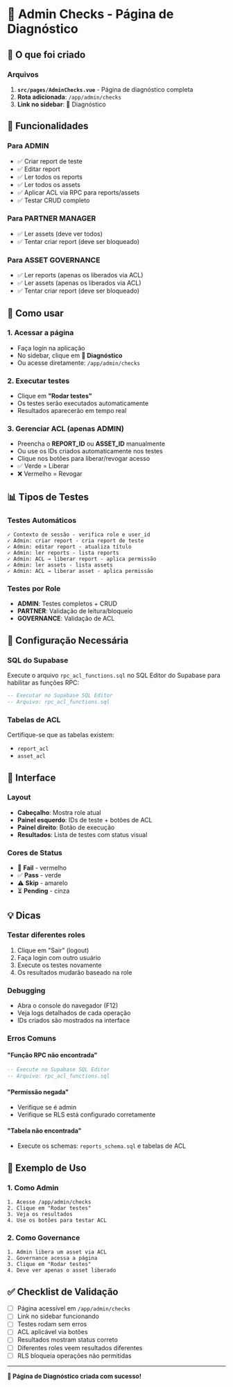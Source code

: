 # 🧪 Admin Checks - Página de Diagnóstico

## 📍 O que foi criado

### Arquivos
1. **`src/pages/AdminChecks.vue`** - Página de diagnóstico completa
2. **Rota adicionada**: `/app/admin/checks`
3. **Link no sidebar**: 🧪 Diagnóstico

## 🎯 Funcionalidades

### Para ADMIN
- ✅ Criar report de teste
- ✅ Editar report
- ✅ Ler todos os reports
- ✅ Ler todos os assets
- ✅ Aplicar ACL via RPC para reports/assets
- ✅ Testar CRUD completo

### Para PARTNER MANAGER
- ✅ Ler assets (deve ver todos)
- ✅ Tentar criar report (deve ser bloqueado)

### Para ASSET GOVERNANCE
- ✅ Ler reports (apenas os liberados via ACL)
- ✅ Ler assets (apenas os liberados via ACL)
- ✅ Tentar criar report (deve ser bloqueado)

## 🚀 Como usar

### 1. Acessar a página
- Faça login na aplicação
- No sidebar, clique em **🧪 Diagnóstico**
- Ou acesse diretamente: `/app/admin/checks`

### 2. Executar testes
- Clique em **"Rodar testes"**
- Os testes serão executados automaticamente
- Resultados aparecerão em tempo real

### 3. Gerenciar ACL (apenas ADMIN)
- Preencha o **REPORT_ID** ou **ASSET_ID** manualmente
- Ou use os IDs criados automaticamente nos testes
- Clique nos botões para liberar/revogar acesso
- ✅ Verde = Liberar
- ❌ Vermelho = Revogar

## 📊 Tipos de Testes

### Testes Automáticos
```
✓ Contexto de sessão - verifica role e user_id
✓ Admin: criar report - cria report de teste
✓ Admin: editar report - atualiza título
✓ Admin: ler reports - lista reports
✓ Admin: ACL → liberar report - aplica permissão
✓ Admin: ler assets - lista assets
✓ Admin: ACL → liberar asset - aplica permissão
```

### Testes por Role
- **ADMIN**: Testes completos + CRUD
- **PARTNER**: Validação de leitura/bloqueio
- **GOVERNANCE**: Validação de ACL

## 🔧 Configuração Necessária

### SQL do Supabase
Execute o arquivo `rpc_acl_functions.sql` no SQL Editor do Supabase para habilitar as funções RPC:

```sql
-- Executar no Supabase SQL Editor
-- Arquivo: rpc_acl_functions.sql
```

### Tabelas de ACL
Certifique-se que as tabelas existem:
- `report_acl`
- `asset_acl`

## 🎨 Interface

### Layout
- **Cabeçalho**: Mostra role atual
- **Painel esquerdo**: IDs de teste + botões de ACL
- **Painel direito**: Botão de execução
- **Resultados**: Lista de testes com status visual

### Cores de Status
- 🔴 **Fail** - vermelho
- ✅ **Pass** - verde
- ⚠️ **Skip** - amarelo
- ⏳ **Pending** - cinza

## 💡 Dicas

### Testar diferentes roles
1. Clique em "Sair" (logout)
2. Faça login com outro usuário
3. Execute os testes novamente
4. Os resultados mudarão baseado na role

### Debugging
- Abra o console do navegador (F12)
- Veja logs detalhados de cada operação
- IDs criados são mostrados na interface

### Erros Comuns

#### "Função RPC não encontrada"
```sql
-- Execute no Supabase SQL Editor
-- Arquivo: rpc_acl_functions.sql
```

#### "Permissão negada"
- Verifique se é admin
- Verifique se RLS está configurado corretamente

#### "Tabela não encontrada"
- Execute os schemas: `reports_schema.sql` e tabelas de ACL

## 📝 Exemplo de Uso

### 1. Como Admin
```
1. Acesse /app/admin/checks
2. Clique em "Rodar testes"
3. Veja os resultados
4. Use os botões para testar ACL
```

### 2. Como Governance
```
1. Admin libera um asset via ACL
2. Governance acessa a página
3. Clique em "Rodar testes"
4. Deve ver apenas o asset liberado
```

## ✅ Checklist de Validação

- [ ] Página acessível em `/app/admin/checks`
- [ ] Link no sidebar funcionando
- [ ] Testes rodam sem erros
- [ ] ACL aplicável via botões
- [ ] Resultados mostram status correto
- [ ] Diferentes roles veem resultados diferentes
- [ ] RLS bloqueia operações não permitidas

---

**🎉 Página de Diagnóstico criada com sucesso!**


